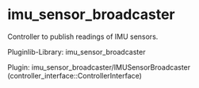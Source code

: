 imu_sensor_broadcaster
==========================================

Controller to publish readings of IMU sensors.

Pluginlib-Library: imu_sensor_broadcaster

Plugin: imu_sensor_broadcaster/IMUSensorBroadcaster (controller_interface::ControllerInterface)
